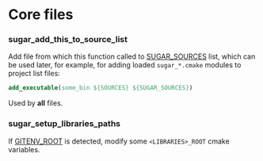 # Core files
### sugar_add_this_to_source_list
Add file from which this function called to [SUGAR_SOURCES](https://github.com/ruslo/sugar/wiki/Used-variables#sugar_sources) list, which can be used later, for example,
for adding loaded `sugar_*.cmake` modules to project list files:
```cmake
add_executable(some_bin ${SOURCES} ${SUGAR_SOURCES})
```
Used by **all** files.

### sugar_setup_libraries_paths
If [GITENV_ROOT](https://github.com/ruslo/sugar/wiki/Used-variables#gitenv_root) is detected, modify some
`<LIBRARIES>_ROOT` cmake variables.

